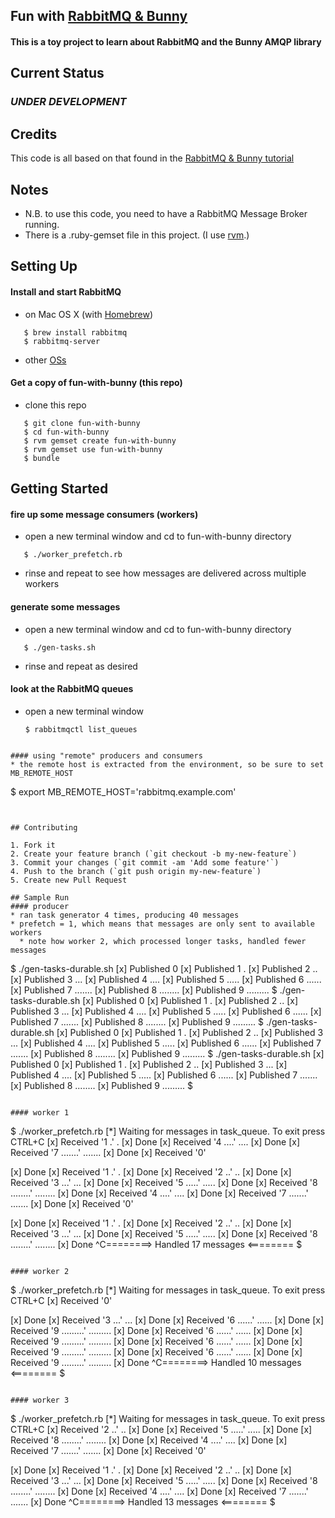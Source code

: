 ## Fun with [RabbitMQ & Bunny](http://www.rabbitmq.com/tutorials/tutorial-one-ruby.html)

#### This is a toy project to learn about RabbitMQ and the Bunny AMQP library

## Current Status

### *UNDER DEVELOPMENT*

## Credits
   This code is all based on that found in the [RabbitMQ & Bunny tutorial](http://www.rabbitmq.com/tutorials/tutorial-one-ruby.html)

## Notes
* N.B. to use this code, you need to have a RabbitMQ Message Broker running.
* There is a .ruby-gemset file in this project. (I use [rvm](https://rvm.io/).)


## Setting Up


#### Install and start RabbitMQ
  * on Mac OS X (with [Homebrew](http://brew.sh/))
```
   $ brew install rabbitmq
   $ rabbitmq-server
```
  * other [OSs](http://www.rabbitmq.com/download.html)


#### Get a copy of fun-with-bunny (this repo)
  * clone this repo
```
   $ git clone fun-with-bunny
   $ cd fun-with-bunny
   $ rvm gemset create fun-with-bunny
   $ rvm gemset use fun-with-bunny
   $ bundle
```

## Getting Started

#### fire up some message consumers (workers)
  * open a new terminal window and cd to fun-with-bunny directory
```
   $ ./worker_prefetch.rb
```
  * rinse and repeat to see how messages are delivered across multiple workers


#### generate some messages
*   open a new terminal window and cd to fun-with-bunny directory
```
   $ ./gen-tasks.sh 
```
* rinse and repeat as desired

#### look at the RabbitMQ queues  
* open a new terminal window  
  ```
  $ rabbitmqctl list_queues
 ```

#### using "remote" producers and consumers
* the remote host is extracted from the environment, so be sure to set MB_REMOTE_HOST
``` 
   $ export MB_REMOTE_HOST='rabbitmq.example.com'
```


## Contributing

1. Fork it
2. Create your feature branch (`git checkout -b my-new-feature`)
3. Commit your changes (`git commit -am 'Add some feature'`)
4. Push to the branch (`git push origin my-new-feature`)
5. Create new Pull Request

## Sample Run
#### producer
* ran task generator 4 times, producing 40 messages
* prefetch = 1, which means that messages are only sent to available workers
  * note how worker 2, which processed longer tasks, handled fewer messages
```
$ ./gen-tasks-durable.sh
 [x] Published 0
 [x] Published 1 .
 [x] Published 2 ..
 [x] Published 3 ...
 [x] Published 4 ....
 [x] Published 5 .....
 [x] Published 6 ......
 [x] Published 7 .......
 [x] Published 8 ........
 [x] Published 9 .........
$ ./gen-tasks-durable.sh
 [x] Published 0
 [x] Published 1 .
 [x] Published 2 ..
 [x] Published 3 ...
 [x] Published 4 ....
 [x] Published 5 .....
 [x] Published 6 ......
 [x] Published 7 .......
 [x] Published 8 ........
 [x] Published 9 .........
$ ./gen-tasks-durable.sh
 [x] Published 0
 [x] Published 1 .
 [x] Published 2 ..
 [x] Published 3 ...
 [x] Published 4 ....
 [x] Published 5 .....
 [x] Published 6 ......
 [x] Published 7 .......
 [x] Published 8 ........
 [x] Published 9 .........
$ ./gen-tasks-durable.sh
 [x] Published 0
 [x] Published 1 .
 [x] Published 2 ..
 [x] Published 3 ...
 [x] Published 4 ....
 [x] Published 5 .....
 [x] Published 6 ......
 [x] Published 7 .......
 [x] Published 8 ........
 [x] Published 9 .........
$
```

#### worker 1
```
$ ./worker_prefetch.rb
 [*] Waiting for messages in task_queue. To exit press CTRL+C
 [x] Received '1 .'
     .
 [x] Done
 [x] Received '4 ....'
     ....
 [x] Done
 [x] Received '7 .......'
     .......
 [x] Done
 [x] Received '0'

 [x] Done
 [x] Received '1 .'
     .
 [x] Done
 [x] Received '2 ..'
     ..
 [x] Done
 [x] Received '3 ...'
     ...
 [x] Done
 [x] Received '5 .....'
     .....
 [x] Done
 [x] Received '8 ........'
     ........
 [x] Done
 [x] Received '4 ....'
     ....
 [x] Done
 [x] Received '7 .......'
     .......
 [x] Done
 [x] Received '0'

 [x] Done
 [x] Received '1 .'
     .
 [x] Done
 [x] Received '2 ..'
     ..
 [x] Done
 [x] Received '3 ...'
     ...
 [x] Done
 [x] Received '5 .....'
     .....
 [x] Done
 [x] Received '8 ........'
     ........
 [x] Done
^C========> Handled 17 messages <========
$
```

#### worker 2
```
$ ./worker_prefetch.rb
 [*] Waiting for messages in task_queue. To exit press CTRL+C
 [x] Received '0'

 [x] Done
 [x] Received '3 ...'
     ...
 [x] Done
 [x] Received '6 ......'
     ......
 [x] Done
 [x] Received '9 .........'
     .........
 [x] Done
 [x] Received '6 ......'
     ......
 [x] Done
 [x] Received '9 .........'
     .........
 [x] Done
 [x] Received '6 ......'
     ......
 [x] Done
 [x] Received '9 .........'
     .........
 [x] Done
 [x] Received '6 ......'
     ......
 [x] Done
 [x] Received '9 .........'
     .........
 [x] Done
^C========> Handled 10 messages <========
$
```

#### worker 3
```
$ ./worker_prefetch.rb
 [*] Waiting for messages in task_queue. To exit press CTRL+C
 [x] Received '2 ..'
     ..
 [x] Done
 [x] Received '5 .....'
     .....
 [x] Done
 [x] Received '8 ........'
     ........
 [x] Done
 [x] Received '4 ....'
     ....
 [x] Done
 [x] Received '7 .......'
     .......
 [x] Done
 [x] Received '0'

 [x] Done
 [x] Received '1 .'
     .
 [x] Done
 [x] Received '2 ..'
     ..
 [x] Done
 [x] Received '3 ...'
     ...
 [x] Done
 [x] Received '5 .....'
     .....
 [x] Done
 [x] Received '8 ........'
     ........
 [x] Done
 [x] Received '4 ....'
     ....
 [x] Done
 [x] Received '7 .......'
     .......
 [x] Done
^C========> Handled 13 messages <========
$
```
